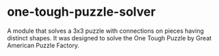 one-tough-puzzle-solver
=======================
A module that solves a 3x3 puzzle with connections on pieces having distinct shapes. 
It was designed to solve the One Tough Puzzle by Great American Puzzle Factory.
